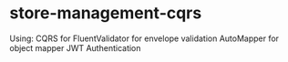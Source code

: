 # store-management-cqrs
Using:
CQRS for
FluentValidator for envelope validation
AutoMapper for object mapper
JWT Authentication

